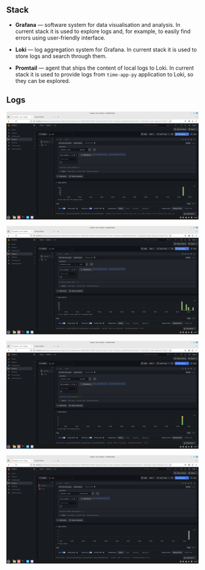 ## Stack

* **Grafana** — software system for data visualisation and analysis.
In current stack it is used to explore logs and, for example, to easily find errors using user-friendly interface.

* **Loki** — log aggregation system for Grafana.
In current stack it is used to store logs and search through them.

* **Promtail** — agent that ships the content of local logs to Loki.
In current stack it is used to provide logs from `time-app-py` application to Loki, so they can be explored.

## Logs

![img/grafana.png](img/grafana.png)

![img/loki.png](img/loki.png)

![img/promtail.png](img/promtail.png)

![img/time-app-py.png](img/time-app-py.png)
